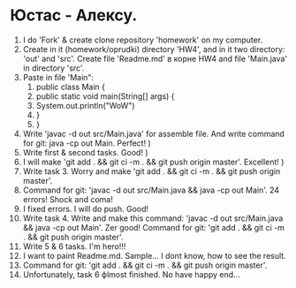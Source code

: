 # **Юстас - Алексу.** #

1. I do 'Fork' & create clone repository 'homework' on my computer.
1. Create in it (homework/oprudki) directory 'HW4', and in it two directory: 'out' and 'src'. Create file 'Readme.md' в корне HW4 and file 'Main.java' in directory 'src'.
1. Paste in file 'Main":
    1.  public class Main {
    1.   public static void main(String[] args) {
    1.   System.out.println("WoW")
    1. }
    1. }
1. Write 'javac -d out src/Main.java' for assemble file. And write command for git: java -cp out Main. Perfect! )
1. Write first & second tasks. Good! )
1. I will make 'git add . && git ci -m . && git push origin master'. Excellent! )
1. Write task 3. Worry and make 'git add . && git ci -m . && git push origin master'.
1. Command for git: 'javac -d out src/Main.java && java -cp out Main'. 24 errors! Shock and coma!
1. I fixed errors. I will do push. Good!
1. Write task 4. Write and make this command: 'javac -d out src/Main.java && java -cp out Main'. Zer good! Command for git: 'git add . && git ci -m . && git push origin master'.
1. Write 5 & 6 tasks. I'm hero!!!
1. I want to paint Readme.md. Sample... I dont know, how to see the result.
1. Command for git: 'git add . && git ci -m . && git push origin master'.
1. Unfortunately, task 6 фlmost finished. No have happy end...